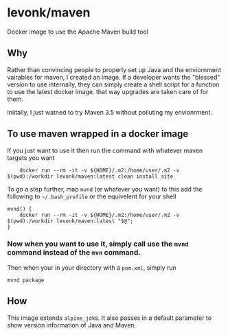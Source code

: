 # levonk/maven
Docker image to use the Apache Maven build tool

## Why

Rather than convincing people to properly set up Java and the enviornment vairables for maven, I created an image.   If a developer wants the "blessed" version to use
internally, they can simply create a shell script for a function to use the latest docker image.   that way upgrades are taken care of for them.

Iniitally, I just watned to try Maven 3.5 without polluting my envionrment.

## To use maven wrapped in a docker image

If you just want to use it then run the command with whatever maven targets you want
```console
	docker run --rm -it -v ${HOME}/.m2:/home/user/.m2 -v $(pwd):/workdir levonk/maven:latest clean install site
```

To go a step further, map `mvnd` (or whatever you want) to this add the following to `~/.bash_profile` or the equivelent for your shell
```console
mvnd() {
	docker run --rm -it -v ${HOME}/.m2:/home/user/.m2 -v $(pwd):/workdir levonk/maven:latest "$@";
}
```

### Now when you want to use it, simply call use the ```mvnd``` command instead of the ```mvn``` command.

Then when your in your directory with a `pom.xml`, simply run
```console
mvnd package
```

## How

This image extends `alpine_jdk8`.   It also passes in a default parameter to show version information of Java and Maven.

